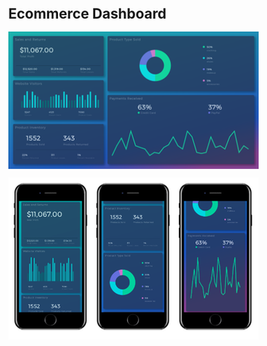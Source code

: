 # Ecommerce Dashboard

![homePage](/public/assets/dashboard.png)


![mobileView](/public/assets/mobile.png)